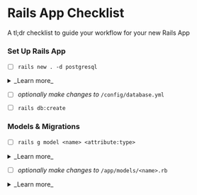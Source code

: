 # Rails App Checklist
A tl;dr checklist to guide your workflow for your new Rails App

### Set Up Rails App

- [ ] `rails new . -d postgresql`

<details>
<summary>_Learn more_</summary>
> Creates a new rails app with a postgresql db (default is sqlite3)
</details>

- [ ] _optionally make changes to_ `/config/database.yml`

- [ ] `rails db:create`

### Models & Migrations

- [ ] `rails g model <name> <attribute:type>`

<details>
<summary>_Learn more_</summary>
> Creates model and migrations, ex. `rails g model Comment body:text post:references`
</details>

- [ ] _optionally make changes to_ `/app/models/<name>.rb`

<details>
<summary>_Learn more_</summary>
> This is where you will update models with relationships, for example
<details>

- [ ] `rails db:migrate`

### Routes & Controllers

- [ ] `rails g controller <name>`

<details>
<summary>_Learn more_</summary>
> Creates a new controller and route (resources)
<details>
